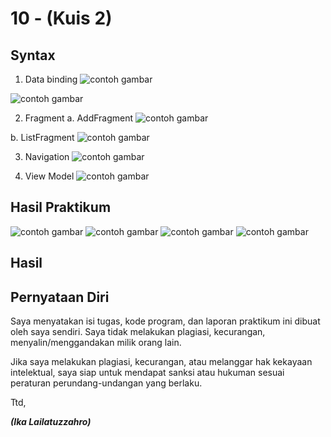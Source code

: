 # 10 - (Kuis 2)

## Syntax

1. Data binding
![contoh gambar](img/databinding.PNG)

![contoh gambar](img/databinding1.PNG)

2. Fragment
a. AddFragment
![contoh gambar](img/addfragment.PNG)

b. ListFragment
![contoh gambar](img/listfragment.PNG)

3. Navigation
![contoh gambar](img/navigation.PNG)

4. View Model
![contoh gambar](img/viewmodels.PNG)

## Hasil Praktikum

![contoh gambar](img/1.PNG)
![contoh gambar](img/2.PNG)
![contoh gambar](img/3.PNG)
![contoh gambar](img/4.PNG)

## Hasil


## Pernyataan Diri

Saya menyatakan isi tugas, kode program, dan laporan praktikum ini dibuat oleh saya sendiri. Saya tidak melakukan plagiasi, kecurangan, menyalin/menggandakan milik orang lain.

Jika saya melakukan plagiasi, kecurangan, atau melanggar hak kekayaan intelektual, saya siap untuk mendapat sanksi atau hukuman sesuai peraturan perundang-undangan yang berlaku.

Ttd,

***(Ika Lailatuzzahro)*** 
